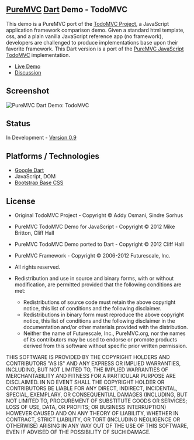## [PureMVC](http://puremvc.github.com/) [Dart](https://github.com/PureMVC/puremvc-dart-multicore-framework/wiki) Demo - TodoMVC
This demo is a PureMVC port of the [TodoMVC Project](http://todomvc.com), a JavaScript application framework comparison demo. Given a standard html template, css, and a plain vanilla JavaScript reference app (no framework), developers are challenged to produce implementations base upon their favorite framework. This Dart version is a port of the [PureMVC JavaScript TodoMVC](https://github.com/PureMVC/puremvc-js-demo-todomvc/wiki) implementation.

* [Live Demo](http://darkstar.puremvc.org/content_header.html?url=http://puremvc.org/pages/demos/Dart/Demo_Dart_TodoMVC/&desc=PureMVC%20Dart%20Demo:%20TodoMVC)
* [Discussion](http://forums.puremvc.org/index.php)

## Screenshot
![PureMVC Dart Demo: TodoMVC](http://puremvc.org/pages/images/screenshots/PureMVC-Shot-Dart-TodoMVC.png)

## Status
In Development - [Version 0.9](https://github.com/PureMVC/puremvc-dart-demo-TodoMVC/blob/master/VERSION)

## Platforms / Technologies
* [Google Dart](http://www.dartlang.org)
* JavaScript, DOM
* [Bootstrap Base CSS](http://twitter.github.com/bootstrap/base-css.html)

## License
* Original TodoMVC Project - Copyright © Addy Osmani, Sindre Sorhus
* PureMVC TodoMVC Demo for JavaScript - Copyright © 2012 Mike Britton, Cliff Hall 
* PureMVC TodoMVC Demo ported to Dart - Copyright © 2012 Cliff Hall
* PureMVC Framework - Copyright © 2006-2012 Futurescale, Inc.
* All rights reserved.

* Redistribution and use in source and binary forms, with or without modification, are permitted provided that the following conditions are met:

  * Redistributions of source code must retain the above copyright notice, this list of conditions and the following disclaimer.
  * Redistributions in binary form must reproduce the above copyright notice, this list of conditions and the following disclaimer in the documentation and/or other materials provided with the distribution.
  * Neither the name of Futurescale, Inc., PureMVC.org, nor the names of its contributors may be used to endorse or promote products derived from this software without specific prior written permission.

THIS SOFTWARE IS PROVIDED BY THE COPYRIGHT HOLDERS AND CONTRIBUTORS "AS IS" AND ANY EXPRESS OR IMPLIED WARRANTIES, INCLUDING, BUT NOT LIMITED TO, THE IMPLIED WARRANTIES OF MERCHANTABILITY AND FITNESS FOR A PARTICULAR PURPOSE ARE DISCLAIMED. IN NO EVENT SHALL THE COPYRIGHT HOLDER OR CONTRIBUTORS BE LIABLE FOR ANY DIRECT, INDIRECT, INCIDENTAL, SPECIAL, EXEMPLARY, OR CONSEQUENTIAL DAMAGES (INCLUDING, BUT NOT LIMITED TO, PROCUREMENT OF SUBSTITUTE GOODS OR SERVICES; LOSS OF USE, DATA, OR PROFITS; OR BUSINESS INTERRUPTION) HOWEVER CAUSED AND ON ANY THEORY OF LIABILITY, WHETHER IN CONTRACT, STRICT LIABILITY, OR TORT (INCLUDING NEGLIGENCE OR OTHERWISE) ARISING IN ANY WAY OUT OF THE USE OF THIS SOFTWARE, EVEN IF ADVISED OF THE POSSIBILITY OF SUCH DAMAGE.
